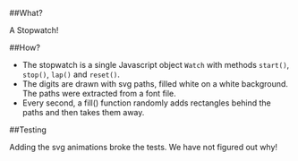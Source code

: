 ##What?

A Stopwatch!

##How?

- The stopwatch is a single Javascript object `Watch` with methods `start()`, `stop()`, `lap()` and `reset()`.
- The digits are drawn with svg paths, filled white on a white background. The paths were extracted from a font file.
- Every second, a fill() function randomly adds rectangles behind the paths and then takes them away.
 
##Testing

Adding the svg animations broke the tests. We have not figured out why!


